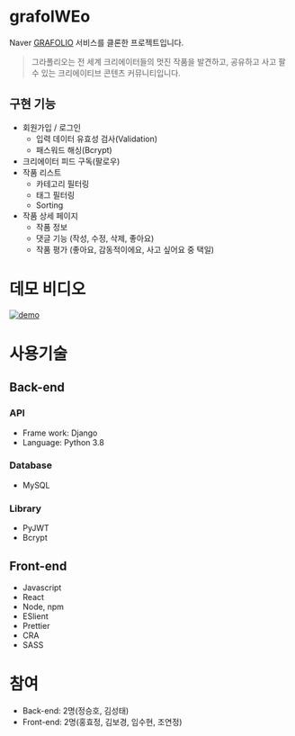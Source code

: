 # grafolWEo
Naver [GRAFOLIO](https://grafolio.naver.com/) 서비스를 클론한 프로젝트입니다.
> 그라폴리오는 전 세계 크리에이터들의 멋진 작품을 발견하고, 공유하고 사고 팔 수 있는 크리에이티브 콘텐츠 커뮤니티입니다.

## 구현 기능
- 회원가입 / 로그인
  - 입력 데이터 유효성 검사(Validation)
  - 패스워드 해싱(Bcrypt)
- 크리에이터 피드 구독(팔로우)
- 작품 리스트
  - 카테고리 필터링
  - 태그 필터링
  - Sorting
- 작품 상세 페이지
  - 작품 정보
  - 댓글 기능 (작성, 수정, 삭제, 좋아요)
  - 작품 평가 (좋아요, 감동적이에요, 사고 싶어요 중 택일)
  
# 데모 비디오
[![demo](https://img.youtube.com/vi/QkHXSjSfr2c/maxresdefault.jpg)](https://www.youtube.com/watch?v=QkHXSjSfr2c)

# 사용기술

## Back-end

### API
- Frame work: Django
- Language: Python 3.8

### Database
- MySQL

### Library
- PyJWT
- Bcrypt

## Front-end
- Javascript
- React
- Node, npm
- ESlient
- Prettier
- CRA
- SASS

# 참여
- Back-end: 2명(정승호, 김성태)
- Front-end: 2명(홍효정, 김보경, 임수현, 조연정)
